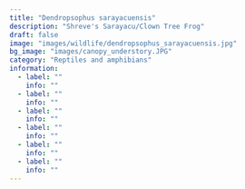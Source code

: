 ```yaml
---
title: "Dendropsophus sarayacuensis"
description: "Shreve's Sarayacu/Clown Tree Frog"
draft: false
image: "images/wildlife/dendropsophus_sarayacuensis.jpg"
bg_image: "images/canopy_understory.JPG"
category: "Reptiles and amphibians"
information:
  - label: ""
    info: ""
  - label: ""
    info: ""
  - label: ""
    info: ""
  - label: ""
    info: ""
  - label: ""
    info: ""
  - label: ""
    info: ""
---
```


